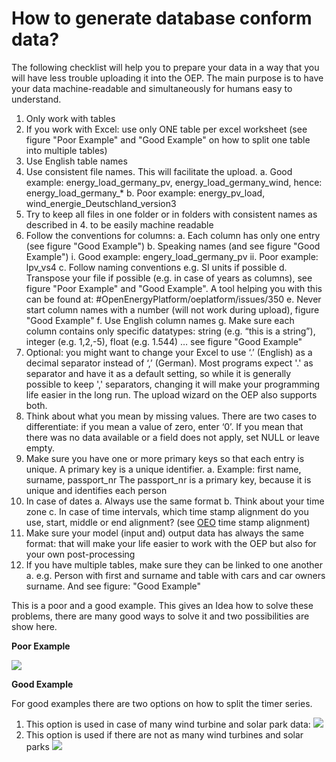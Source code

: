 # How to generate database conform data?

The following checklist will help you to prepare your data in a way that you will have less trouble uploading it into the OEP. The main purpose is to have your data machine-readable and simultaneously for humans easy to understand.

1. Only work with tables
2. If you work with Excel: use only ONE table per excel worksheet (see figure "Poor Example" and "Good Example" on how to split one table into multiple tables)
3. Use English table names
4. Use consistent file names. This will facilitate the upload.
   a. Good example: energy_load_germany_pv, energy_load_germany_wind, hence: energy_load_germany\_\*
   b. Poor example: energy_pv_load, wind_energie_Deutschland_version3
5. Try to keep all files in one folder or in folders with consistent names as described in 4. to be easily machine readable
6. Follow the conventions for columns:
   a. Each column has only one entry (see figure "Good Example")
   b. Speaking names (and see figure "Good Example")
   i. Good example: engery_load_germany_pv
   ii. Poor example: lpv_vs4
   c. Follow naming conventions e.g. SI units if possible
   d. Transpose your file if possible (e.g. in case of years as columns), see figure "Poor Example" and "Good Example". A tool helping you with this can be found at: #OpenEnergyPlatform/oeplatform/issues/350
   e. Never start column names with a number (will not work during upload), figure "Good Example"
   f. Use English column names
   g. Make sure each column contains only specific datatypes: string (e.g. “this is a string”), integer (e.g. 1,2,-5), float (e.g. 1.544) … see figure "Good Example"
7. Optional: you might want to change your Excel to use ‘.’ (English) as a decimal separator instead of ‘,’ (German). Most programs expect '.' as separator and have it as a default setting, so while it is generally possible to keep ',' separators, changing it will make your programming life easier in the long run. The upload wizard on the OEP also supports both.
8. Think about what you mean by missing values. There are two cases to differentiate: if you mean a value of zero, enter ‘0’. If you mean that there was no data available or a field does not apply, set NULL or leave empty.
9. Make sure you have one or more primary keys so that each entry is unique. A primary key is a unique identifier.
   a. Example: first name, surname, passport_nr
   The passport_nr is a primary key, because it is unique and identifies each person
10. In case of dates
    a. Always use the same format
    b. Think about your time zone
    c. In case of time intervals, which time stamp alignment do you use, start, middle or end alignment? (see [OEO](http://openenergy-platform.org/ontology/oeo/OEO_00140044) time stamp alignment)
11. Make sure your model (input and) output data has always the same format: that will make your life easier to work with the OEP but also for your own post-processing
12. If you have multiple tables, make sure they can be linked to one another
    a. e.g. Person with first and surname and table with cars and car owners surname. And see figure: "Good Example"

This is a poor and a good example. This gives an Idea how to solve these problems, there are many good ways to solve it and two possibilities are show here.

**Poor Example**

![](https://openenergy-platform.org/media/image/2020/11/grafik_Bsj2Etf.png)

**Good Example**

For good examples there are two options on how to split the timer series.

1. This option is used in case of many wind turbine and solar park data:
   ![](https://openenergy-platform.org/media/image/2020/11/grafik_6AiAzdf.png)
2. This option is used if there are not as many wind turbines and solar parks
   ![](https://openenergy-platform.org/media/image/2020/11/grafik_dPJYucg.png)
